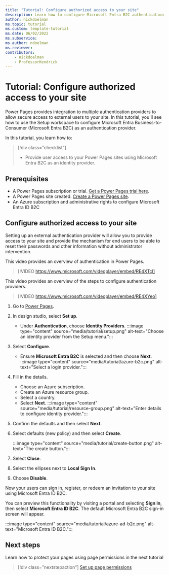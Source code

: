 ```yaml
---
title: "Tutorial: Configure authorized access to your site"
description: Learn how to configure Microsoft Entra B2C authentication provider to your Power Pages site.
author: nickdoelman
ms.topic: tutorial
ms.custom: template-tutorial
ms.date: 06/02/2022
ms.subservice:
ms.author: ndoelman 
ms.reviewer: 
contributors:
    - nickdoelman
    - ProfessorKendrick
---
```


# Tutorial: Configure authorized access to your site

Power Pages provides integration to multiple authentication providers to allow secure access to external users to your site. In this tutorial, you'll see how to use the Setup workspace to configure Microsoft Entra Business-to-Consumer (Microsoft Entra B2C) as an authentication provider.

In this tutorial, you learn how to:

> [!div class="checklist"]
> * Provide user access to your Power Pages sites using Microsoft Entra B2C as an identity provider.

## Prerequisites

- A Power Pages subscription or trial. [Get a Power Pages trial here](trial-signup.md).
- A Power Pages site created. [Create a Power Pages site](create-manage.md).
- An Azure subscription and administrative rights to configure Microsoft Entra ID B2C

## Configure authorized access to your site

Setting up an external authentication provider will allow you to provide access to your site and provide the mechanism for end users to be able to reset their passwords and other information without administrator intervention.

This video provides an overview of authentication in Power Pages.

> [!VIDEO https://www.microsoft.com/videoplayer/embed/RE4XTcI]

This video provides an overview of the steps to configure authentication providers.

> [!VIDEO https://www.microsoft.com/videoplayer/embed/RE4XYeo]

1. Go to [Power Pages](https://make.powerpages.microsoft.com/).

1. In design studio, select **Set up**.  
    - Under **Authentication**, choose **Identity Providers**.
    :::image type="content" source="media/tutorial/setup.png" alt-text="Choose an identity provider from the Setup menu.":::

1. Select **Configure**.

    - Ensure **Microsoft Entra B2C** is selected and then choose **Next**.
    :::image type="content" source="media/tutorial/azure-b2c.png" alt-text="Select a login provider.":::

1. Fill in the details.

    - Choose an Azure subscription.
    - Create an Azure resource group.
    - Select a country.
    - Select **Next**.
    :::image type="content" source="media/tutorial/resource-group.png" alt-text="Enter details to configure identity provider.":::

1. Confirm the defaults and then select **Next**.

1. Select defaults (new policy) and then select **Create**.

    :::image type="content" source="media/tutorial/create-button.png" alt-text="The create button.":::

1. Select **Close**.

1. Select the ellipses next to **Local Sign In**.

1. Choose **Disable**.

Now your users can sign in, register, or redeem an invitation to your site using Microsoft Entra ID B2C.  

You can preview this functionality by visiting a portal and selecting **Sign In**, then select **Microsoft Entra ID B2C**.  The default Microsoft Entra B2C sign-in screen will appear.

:::image type="content" source="media/tutorial/azure-ad-b2c.png" alt-text="Microsoft Entra ID B2C.":::

## Next steps

Learn how to protect your pages using page permissions in the next tutorial
> [!div class="nextstepaction"]
> [Set up page permissions](tutorial-setup-page-permissions.md)